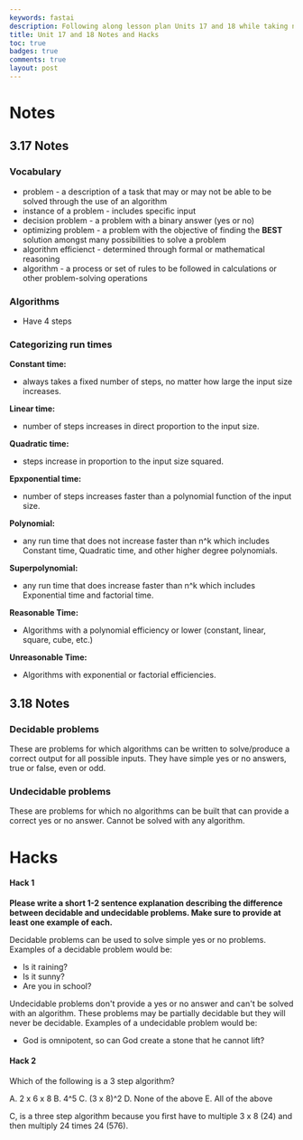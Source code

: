 ```yaml
---
keywords: fastai
description: Following along lesson plan Units 17 and 18 while taking notes and doing the Hacks.
title: Unit 17 and 18 Notes and Hacks
toc: true 
badges: true
comments: true
layout: post
---
```


# Notes

## 3.17 Notes

### Vocabulary

- problem - a description of a task that may or may not be able to be solved through the use of an algorithm
- instance of a problem - includes specific input
- decision problem - a problem with a binary answer (yes or no)
- optimizing problem - a problem with the objective of finding the **BEST** solution amongst many possibilities to solve a problem
- algorithm efficienct - determined through formal or mathematical reasoning
- algorithm - a process or set of rules to be followed in calculations or other problem-solving operations

### Algorithms

- Have 4 steps

### Categorizing run times

**Constant time:**
- always takes a fixed number of steps, no matter how large the input size increases.

**Linear time:**
- number of steps increases in direct proportion to the input size.

**Quadratic time:**
- steps increase in proportion to the input size squared.

**Epxponential time:**
- number of steps increases faster than a polynomial function of the input size.

**Polynomial:**
- any run time that does not increase faster than n^k which includes Constant time, Quadratic time, and other higher degree polynomials.

**Superpolynomial:**
- any run time that does increase faster than n^k which includes Exponential time and factorial time.

**Reasonable Time:**
- Algorithms with a polynomial efficiency or lower (constant, linear, square, cube, etc.)

**Unreasonable Time:**
- Algorithms with exponential or factorial efficiencies.

## 3.18 Notes

### Decidable problems

These are problems for which algorithms can be written to solve/produce a correct output for all possible inputs. They have simple yes or no answers, true or false, even or odd.

### Undecidable problems

These are problems for which no algorithms can be built that can provide a correct yes or no answer. Cannot be solved with any algorithm. 

# Hacks

#### Hack 1

**Please write a short 1-2 sentence explanation describing the difference between decidable and undecidable problems. Make sure to provide at least one example of each.**

Decidable problems can be used to solve simple yes or no problems. Examples of a decidable problem would be: 
- Is it raining?
- Is it sunny?
- Are you in school?

Undecidable problems don't provide a yes or no answer and can't be solved with an algorithm. These problems may be partially decidable but they will never be decidable. Examples of a undecidable problem would be: 
- God is omnipotent, so can God create a stone that he cannot lift?

#### Hack 2 

Which of the following is a 3 step algorithm?

A. 2 x 6 x 8
B. 4^5
C. (3 x 8)^2
D. None of the above
E. All of the above

C, is a three step algorithm because you first have to multiple 3 x 8 (24) and then multiply 24 times 24 (576).


